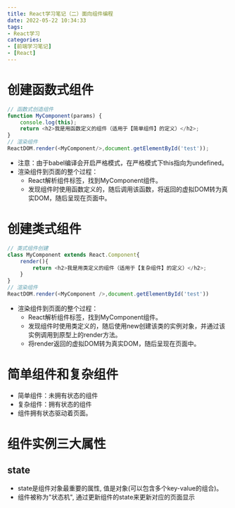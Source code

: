 ```yaml
---
title: React学习笔记（二）面向组件编程
date: 2022-05-22 10:34:33
tags:
- React学习
categories:
- [前端学习笔记]
- [React]
---
```


# 创建函数式组件

```js
// 函数式创造组件
function MyComponent(params) {
    console.log(this);
    return <h2>我是用函数定义的组件（适用于【简单组件】的定义）</h2>;
}
// 渲染组件
ReactDOM.render(<MyComponent/>,document.getElementById('test'));
```

* 注意：由于babel编译会开启严格模式，在严格模式下this指向为undefined。
* 渲染组件到页面的整个过程：
    * React解析组件标签，找到MyComponent组件。
    * 发现组件时使用函数定义的，随后调用该函数，将返回的虚拟DOM转为真实DOM，随后呈现在页面中。

# 创建类式组件

```js
// 类式组件创建
class MyComponent extends React.Component{
    render(){
        return <h2>我是用类定义的组件（适用于【复杂组件】的定义）</h2>;
    }
}
// 渲染组件
ReactDOM.render(<MyComponent />,document.getElementById('test'))
```

* 渲染组件到页面的整个过程：
    * React解析组件标签，找到MyComponent组件。
    * 发现组件时使用类定义的，随后使用new创建该类的实例对象，并通过该实例调用到原型上的render方法。
    * 将render返回的虚拟DOM转为真实DOM，随后呈现在页面中。

# 简单组件和复杂组件

* 简单组件：未拥有状态的组件
* 复杂组件：拥有状态的组件
* 组件拥有状态驱动着页面。

# 组件实例三大属性

## state

* state是组件对象最重要的属性, 值是对象(可以包含多个key-value的组合)。
* 组件被称为"状态机", 通过更新组件的state来更新对应的页面显示